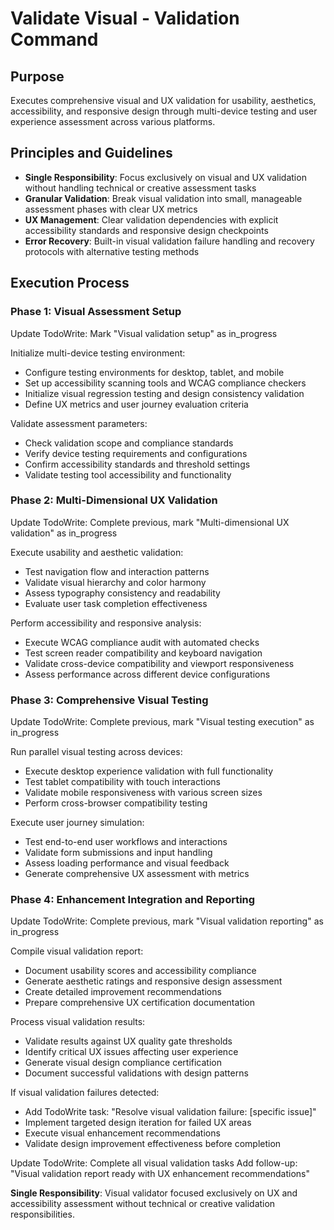 # Validate Visual - Validation Command

## Purpose
Executes comprehensive visual and UX validation for usability, aesthetics, accessibility, and responsive design through multi-device testing and user experience assessment across various platforms.

## Principles and Guidelines

- **Single Responsibility**: Focus exclusively on visual and UX validation without handling technical or creative assessment tasks
- **Granular Validation**: Break visual validation into small, manageable assessment phases with clear UX metrics
- **UX Management**: Clear validation dependencies with explicit accessibility standards and responsive design checkpoints
- **Error Recovery**: Built-in visual validation failure handling and recovery protocols with alternative testing methods

## Execution Process

### Phase 1: Visual Assessment Setup
Update TodoWrite: Mark "Visual validation setup" as in_progress

Initialize multi-device testing environment:
- Configure testing environments for desktop, tablet, and mobile
- Set up accessibility scanning tools and WCAG compliance checkers
- Initialize visual regression testing and design consistency validation
- Define UX metrics and user journey evaluation criteria

Validate assessment parameters:
- Check validation scope and compliance standards
- Verify device testing requirements and configurations
- Confirm accessibility standards and threshold settings
- Validate testing tool accessibility and functionality

### Phase 2: Multi-Dimensional UX Validation
Update TodoWrite: Complete previous, mark "Multi-dimensional UX validation" as in_progress

Execute usability and aesthetic validation:
- Test navigation flow and interaction patterns
- Validate visual hierarchy and color harmony
- Assess typography consistency and readability
- Evaluate user task completion effectiveness

Perform accessibility and responsive analysis:
- Execute WCAG compliance audit with automated checks
- Test screen reader compatibility and keyboard navigation
- Validate cross-device compatibility and viewport responsiveness
- Assess performance across different device configurations

### Phase 3: Comprehensive Visual Testing
Update TodoWrite: Complete previous, mark "Visual testing execution" as in_progress

Run parallel visual testing across devices:
- Execute desktop experience validation with full functionality
- Test tablet compatibility with touch interactions
- Validate mobile responsiveness with various screen sizes
- Perform cross-browser compatibility testing

Execute user journey simulation:
- Test end-to-end user workflows and interactions
- Validate form submissions and input handling
- Assess loading performance and visual feedback
- Generate comprehensive UX assessment with metrics

### Phase 4: Enhancement Integration and Reporting
Update TodoWrite: Complete previous, mark "Visual validation reporting" as in_progress

Compile visual validation report:
- Document usability scores and accessibility compliance
- Generate aesthetic ratings and responsive design assessment
- Create detailed improvement recommendations
- Prepare comprehensive UX certification documentation

Process visual validation results:
- Validate results against UX quality gate thresholds
- Identify critical UX issues affecting user experience
- Generate visual design compliance certification
- Document successful validations with design patterns

If visual validation failures detected:
- Add TodoWrite task: "Resolve visual validation failure: [specific issue]"
- Implement targeted design iteration for failed UX areas
- Execute visual enhancement recommendations
- Validate design improvement effectiveness before completion

Update TodoWrite: Complete all visual validation tasks
Add follow-up: "Visual validation report ready with UX enhancement recommendations"

**Single Responsibility**: Visual validator focused exclusively on UX and accessibility assessment without technical or creative validation responsibilities.